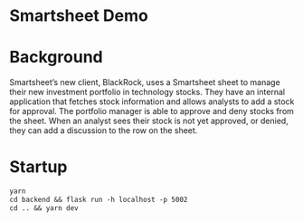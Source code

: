 # Smartsheet Demo

# Background

Smartsheet’s new client, BlackRock, uses a Smartsheet sheet to manage their new investment portfolio in technology stocks. They have an internal application that fetches stock information and allows analysts to add a stock for approval. The portfolio manager is able to approve and deny stocks from the sheet. When an analyst sees their stock is not yet approved, or denied, they can add a discussion to the row on the sheet.

# Startup

```markdown
yarn
cd backend && flask run -h localhost -p 5002
cd .. && yarn dev
```

